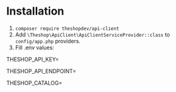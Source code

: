 # Installation
1. `composer require theshopdev/api-client`
2. Add `\Theshop\ApiClient\ApiClientServiceProvider::class` to `config/app.php` providers.
3. Fill .env values:

THESHOP_API_KEY=

THESHOP_API_ENDPOINT=

THESHOP_CATALOG=
